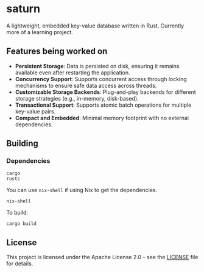# saturn

A lightweight, embedded key-value database written in Rust. Currently more of a learning project. 

## Features being worked on

- **Persistent Storage**: Data is persisted on disk, ensuring it remains available even after restarting the application.
- **Concurrency Support**: Supports concurrent access through locking mechanisms to ensure safe data access across threads.
- **Customizable Storage Backends**: Plug-and-play backends for different storage strategies (e.g., in-memory, disk-based).
- **Transactional Support**: Supports atomic batch operations for multiple key-value pairs.
- **Compact and Embedded**: Minimal memory footprint with no external dependencies.

## Building

### Dependencies
```
cargo
rustc
```
You can use `nix-shell` if using Nix to get the dependencies.
```
nix-shell
```

To build:
```
cargo build
```

## License
This project is licensed under the Apache License 2.0 - see the [LICENSE](LICENSE) file for details.
